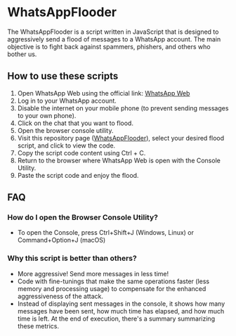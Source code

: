 # WhatsAppFlooder
The WhatsAppFlooder is a script written in JavaScript that is designed to aggressively send a flood of messages to a WhatsApp account. The main objective is to fight back against spammers, phishers, and others who bother us.

## How to use these scripts

1. Open WhatsApp Web using the official link: [WhatsApp Web](https://web.whatsapp.com/)
2. Log in to your WhatsApp account.
3. Disable the internet on your mobile phone (to prevent sending messages to your own phone).
4. Click on the chat that you want to flood.
5. Open the browser console utility.
6. Visit this repository page ([WhatsAppFlooder](https://github.com/reneoliveirajr/WhatsAppFlooder)), select your desired flood script, and click to view the code.
7. Copy the script code content using Ctrl + C.
8. Return to the browser where WhatsApp Web is open with the Console Utility.
9. Paste the script code and enjoy the flood.

## FAQ

### How do I open the Browser Console Utility?

- To open the Console, press Ctrl+Shift+J (Windows, Linux) or Command+Option+J (macOS)

### Why this script is better than others?

- More aggressive! Send more messages in less time!
- Code with fine-tunings that make the same operations faster (less memory and processing usage) to compensate for the enhanced aggressiveness of the attack.
- Instead of displaying sent messages in the console, it shows how many messages have been sent, how much time has elapsed, and how much time is left. At the end of execution, there's a summary summarizing these metrics.

